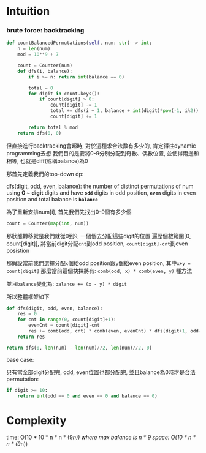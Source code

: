 # Intuition

### brute force: backtracking

```py
def countBalancedPermutations(self, num: str) -> int:
    n = len(num)
    mod = 10**9 + 7

    count = Counter(num)
    def dfs(i, balance):
        if i >= n: return int(balance == 0)

        total = 0
        for digit in count.keys():
            if count[digit] > 0:
                count[digit] -= 1
                total += dfs(i + 1, balance + int(digit)*pow(-1, i%2))
                count[digit] += 1

        return total % mod
    return dfs(0, 0)
```

但直接進行backtracking會超時, 對於這種求合法數有多少的, 肯定得往dynamic programming去想
我們目的是要將0-9分別分配到奇數、偶數位置, 並使得兩邊和相等, 也就是diff(或稱balance)為0

那首先定義我們的top-down dp:

dfs(digit, odd, even, balance): the number of distinct permutations of num using **0 ~ digit** digits and have **`odd`** digits in odd position, **`even`** digits in even position and total balance is **`balance`**

為了重新安排num[i], 首先我們先找出0-9個有多少個
```py
count = Counter(map(int, num))
```

那狀態轉移就是我們就從0到9, 一個個去分配這些digit的位置
遍歷個數範圍[0, count[digit]], 將當前digit分配`cnt`到odd position, `count[digit]-cnt`到even posistion

那假設當前我們選擇分配`x`個給odd position跟`y`個給even position, 其中`x+y = count[digit]`
那麼當前這個抉擇將有: `comb(odd, x) * comb(even, y)` 種方法

並且`balance`變化為: `balance += (x - y) * digit`

所以整體框架如下
```py
def dfs(digit, odd, even, balance):
    res = 0
    for cnt in range(0, count[digit]+1):
        evenCnt = count[digit]-cnt
        res += comb(odd, cnt) * comb(even, evenCnt) * dfs(digit+1, odd-cnt, even - evenCnt, balance + digit * (cnt - evenCnt))
    return res

return dfs(0, len(num) - len(num)//2, len(num)//2, 0)
```

base case:

只有當全部digit分配完, odd, even位置也都分配完, 並且balance為0時才是合法permutation:

```py
if digit >= 10:
    return int(odd == 0 and even == 0 and balance == 0)
```

# Complexity

time: O(10 * 10 * n * n * (9*n)) where max balance is n * 9
space: O(10 * n * n * (9*n))